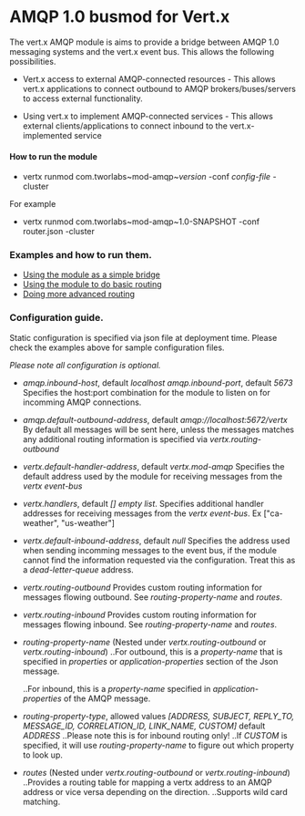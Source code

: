 AMQP 1.0 busmod for Vert.x
==========================

The vert.x AMQP module is aims to provide a bridge between AMQP 1.0 messaging systems and the vert.x event bus. This allows the following possibilities.

* Vert.x access to external AMQP-connected resources - This allows vert.x applications to connect outbound to AMQP brokers/buses/servers to access external functionality.

* Using vert.x to implement AMQP-connected services - This allows external clients/applications to connect inbound to the vert.x-implemented service

#### How to run the module
* vertx runmod com.tworlabs~mod-amqp~*version* -conf *config-file* -cluster

For example
* vertx runmod com.tworlabs~mod-amqp~1.0-SNAPSHOT -conf router.json -cluster

### Examples and how to run them.
* [Using the module as a simple bridge](https://github.com/rajith77/mod-amqp/tree/master/src/examples/bridge)
* [Using the module to do basic routing](https://github.com/rajith77/mod-amqp/tree/master/src/examples/router)
* [Doing more advanced routing](https://github.com/rajith77/mod-amqp/tree/master/src/examples/advanced-router)

### Configuration guide.
Static configuration is specified via json file at deployment time.
Please check the examples above for sample configuration files.

*Please note all configuration is optional.*

* *amqp.inbound-host*, default *localhost*
  *amqp.inbound-port*, default *5673*
  Specifies the host:port combination for the module to listen on for incomming AMQP connections.

* *amqp.default-outbound-address*, default *amqp://localhost:5672/vertx*
  By default all messages will be sent here, unless the messages matches any additional routing information is specified via *vertx.routing-outbound*

* *vertx.default-handler-address*, default *vertx.mod-amqp*
  Specifies the default address used by the module for receiving messages from the *vertx event-bus*

* *vertx.handlers*, default *[] empty list*.
  Specifies additional handler addresses for receiving messages from the *vertx event-bus*.
  Ex ["ca-weather", "us-weather"]

* *vertx.default-inbound-address*, default *null*
  Specifies the address used when sending incomming messages to the event bus, if the module cannot find the information requested via the configuration. Treat this as a *dead-letter-queue* address.

* *vertx.routing-outbound*
  Provides custom routing information for messages flowing outbound. See *routing-property-name* and *routes*.

* *vertx.routing-inbound*
  Provides custom routing information for messages flowing inbound. See *routing-property-name* and *routes*.

* *routing-property-name* (Nested under *vertx.routing-outbound* or *vertx.routing-inbound*)
  ..For outbound, this is a *property-name* that is specified in *properties* or *application-properties* section of the Json message.
  
  ..For inbound, this is a *property-name* specified in *application-properties* of the AMQP message.

* *routing-property-type*, allowed values *[ADDRESS, SUBJECT, REPLY_TO, MESSAGE_ID, CORRELATION_ID, LINK_NAME, CUSTOM]* default *ADDRESS* 
  ..Please note this is for inbound routing only!
  ..If *CUSTOM* is specified, it will use *routing-property-name* to figure out which property to look up.

* *routes* (Nested under *vertx.routing-outbound* or *vertx.routing-inbound*)
  ..Provides a routing table for mapping a vertx address to an AMQP address or vice versa depending on the direction.
  ..Supports wild card matching.
